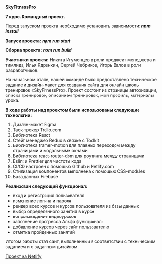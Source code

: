**SkyFitnessPro**

**7 курс. Командный проект.**

Перед запуском проекта необходимо установить зависимости: ***npm install***

**Запуск проекта:** ***npm run start***

**Сборка проекта:** ***npm run build***

**Участники проекта:** Никита Игуменцев в роли проджект менеджера и тимлида, Илья Ядренкин, Сергей Чебриков, Игорь Валов в роли разработчиков.

На начальном этапе, нашей команде было предоставлено техническое задание и дизайн-макет для создания сайта для онлайн школы тренировок «SkyFitnessPro».
Проект состоит из страницы авторизации, списка тренировок, описанием тренировок, мой профиль, материалы урока.

**В ходе работы над проектом были использованы следующие технологии:**
1. Дизайн-макет Figma
2. Таск-трекер Trello.com
3. Библиотека React 
4. Стейт менеджер Redux в связке с Toolkit
5. Библиотека framer-motion для плавных переходом между страницами и модальными окнами 
6. Библиотека react-router-dom для роутинга между страницами 
7. Eslint и Prettier для чистоты кода
8. CI/CD настроен с помощью Github и Netlify.com
9. Стилизация компонентов выполнена с помощью CSS-modules
10. База данных Firebase

**Реализован следующий функционал:**
- вход и регистрация пользователя
- изменение логина и пароля
- рендер всех курсов и курсов пользователя из базы данных
- выбор определенного занятия в курсе
- вопроизведение видеоуроков
- заполнение прогресса
Альфа функционал:
- добавление курсов через сайт пользователю
- отметка пройденных занятий

Итогом работы стал сайт, выполненный в соответствии с техническим заданием и с заданным дизайном.

[Проект на Netlify](https://main--extraordinary-toffee-7b58b5.netlify.app/)
